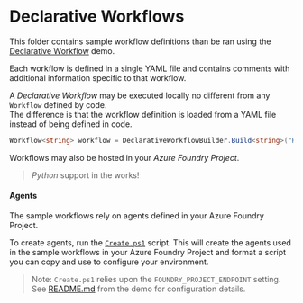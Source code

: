 # Declarative Workflows

This folder contains sample workflow definitions than be ran using the
[Declarative Workflow](../dotnet/demos/DeclarativeWorkflow) demo.

Each workflow is defined in a single YAML file and contains 
comments with additional information specific to that workflow.

A _Declarative Workflow_ may be executed locally no different from any `Workflow` defined by code.  
The difference is that the workflow definition is loaded from a YAML file instead of being defined in code.

```c#
Workflow<string> workflow = DeclarativeWorkflowBuilder.Build<string>("HelloWorld.yaml", options);
```

Workflows may also be hosted in your _Azure Foundry Project_.

> _Python_ support in the works!

#### Agents

The sample workflows rely on agents defined in your Azure Foundry Project.

To create agents, run the [`Create.ps1`](./setup) script.
This will create the agents used in the sample workflows in your Azure Foundry Project and format a script you can copy and use to configure your environment.

> Note: `Create.ps1` relies upon the `FOUNDRY_PROJECT_ENDPOINT` setting.  See [README.md](../dotnet/demos/DeclarativeWorkflow/README.md) from the demo for configuration details.
